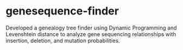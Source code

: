 # genesequence-finder

Developed a genealogy tree finder using Dynamic Programming and Levenshtein distance to analyze gene sequencing relationships with insertion, deletion, and mutation probabilities.
